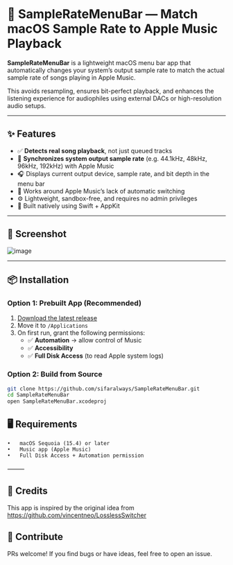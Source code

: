 # 🎵 SampleRateMenuBar — Match macOS Sample Rate to Apple Music Playback

**SampleRateMenuBar** is a lightweight macOS menu bar app that automatically changes your system’s output sample rate to match the actual sample rate of songs playing in Apple Music.

This avoids resampling, ensures bit-perfect playback, and enhances the listening experience for audiophiles using external DACs or high-resolution audio setups.

---

## ✨ Features

- ✅ **Detects real song playback**, not just queued tracks
- 🔄 **Synchronizes system output sample rate** (e.g. 44.1kHz, 48kHz, 96kHz, 192kHz) with Apple Music
- 🎧 Displays current output device, sample rate, and bit depth in the menu bar
- 🛑 Works around Apple Music’s lack of automatic switching
- ⚙️ Lightweight, sandbox-free, and requires no admin privileges
- 🍎 Built natively using Swift + AppKit

---

## 📸 Screenshot

![image](https://github.com/user-attachments/assets/d1d7e0d2-2e44-4547-8320-9783c2430481)


---

## 📦 Installation

### Option 1: Prebuilt App (Recommended)

1. [Download the latest release](https://github.com/sifaralways/SampleRateMenuBar/releases)
2. Move it to `/Applications`
3. On first run, grant the following permissions:
   - ✅ **Automation** → allow control of Music
   - ✅ **Accessibility**
   - ✅ **Full Disk Access** (to read Apple system logs)

### Option 2: Build from Source

```bash
git clone https://github.com/sifaralways/SampleRateMenuBar.git
cd SampleRateMenuBar
open SampleRateMenuBar.xcodeproj

```
## 🖥 Requirements
	•	macOS Sequoia (15.4) or later
	•	Music app (Apple Music)
	•	Full Disk Access + Automation permission

⸻

## 🙏 Credits

This app is inspired by the original idea from https://github.com/vincentneo/LosslessSwitcher


## 👋 Contribute

PRs welcome! If you find bugs or have ideas, feel free to open an issue.
